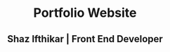 <h1 align="center">Portfolio Website</h1>
<h2 align="center">Shaz Ifthikar | Front End Developer </h2>
